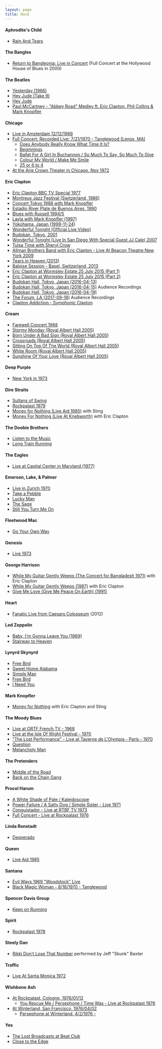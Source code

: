 ```yaml
---
layout: page
title: Rock
---
```


#### Aphrodite's Child
- [Rain And Tears](https://youtu.be/7t7ZNkkNdBM)

#### The Bangles
- [Return to Bangleonia: Live in Concert](https://youtu.be/peSRbbRex0Y) (Full Concert at the Hollywood House of Blues in 2000)

#### The Beatles
- [Yesterday (1966)](https://youtu.be/4YWyFIzSeXI)
- [Hey Jude (Take 9)](https://youtu.be/FxqSmV60aYE)
- [Hey Jude](https://youtu.be/A_MjCqQoLLA)
- [Paul McCartney - "Abbey Road" Medley ft. Eric Clapton, Phil Collins & Mark Knopfler](https://youtu.be/-mJt_T0N0mQ)

#### Chicago
- [Live in Amsterdam 12/12/1969](https://youtu.be/Nxo7o-Naa38)
- [Full Concert: Recorded Live: 7/21/1970 - Tanglewood (Lenox, MA)](https://youtu.be/_oAoSZ2y1cw)
  - [Does Anybody Really Know What Time It Is?](https://youtu.be/jgF_ycCmF18)
  - [Beginnings](https://youtu.be/pizRRft3_8Y)
  - [Ballet For A Girl In Buchannon / So Much To Say, So Much To Give](https://youtu.be/1t-h7EN6WTM)
  - [Colour My World / Make Me Smile](https://youtu.be/pKvNoC0SRoY)
  - [25 or 6 to 4](https://youtu.be/7uAUoz7jimg)
- [At the Arie Crown Theater in Chicago, Nov 1972](https://youtu.be/taeQZjUJ_0A)

#### Eric Clapton
- [Eric Clapton BBC TV Special 1977](https://youtu.be/466rT-dUaEM)
- [Montreux Jazz Festival (Switzerland, 1986)](https://youtu.be/MQrxeTD_BEM)
- [Concert Tokyo 1988 with Mark Knopfler](https://youtu.be/V8cYfdZJoD0)
- [Estadio River Plate de Buenos Aires, 1990](https://youtu.be/o_YM8TggJXw)
- [Blues with Russell 1994/5](https://youtu.be/KP5Zn-onAk0)
- [Layla with Mark Knopfler (1997)](https://youtu.be/8ka-pi78q0I)
- [Yokohama, Japan (1999-11-24)](https://youtu.be/hwv6u6DfcEs)
- [Wonderful Tonight (Official Live Video)](https://youtu.be/vUSzL2leaFM)
- [Budokan, Tokyo, 2001](https://youtu.be/3FE70D5mRp0)
- [Wonderful Tonight (Live In San Diego With Special Guest JJ Cale) 2007](https://youtu.be/KIzOxTCOc_0)
- [Tulsa Time with Sheryl Crow](https://youtu.be/oV2zv6sVD_o)
- [Allman Brothers Band with Eric Clapton - Live At Beacon Theatre New York 2009](https://youtu.be/pb22MYqdugE)
- [Tears in Heaven (2013)](https://youtu.be/VmLQes4tmtM)
- [Baloise Session - Basel, Switzerland, 2013](https://youtu.be/Zkktyon361E)
- [Eric Clapton at Wormsley Estate 25 July 2015 (Part 1)](https://youtu.be/X0iH2ZfUGik)
- [Eric Clapton at Wormsley Estate 25 July 2015 (Part 2)](https://youtu.be/NTWGEG5NSTI)
- [Budokan Hall, Tokyo, Japan (2016-04-13)](https://youtu.be/JZKCmChXJoM)
- [Budokan Hall, Tokyo, Japan (2016-04-15)](https://youtu.be/7yCNh7G1jdQ) Audience Recordings
- [Budokan Hall, Tokyo, Japan (2016-04-19)](https://youtu.be/o1kqmDawCGA)
- [The Forum, LA (2017-09-18)](https://youtu.be/_XDnniQkBtg) Audience Recordings 
- [Clapton Addiction - Symphonic Clapton](https://youtu.be/cVHJpWp1wM8)

#### Cream
- [Farewell Concert 1968](https://youtu.be/-_gC2V_nbK8)
- [Stormy Monday (Royal Albert Hall 2005)](https://youtu.be/r8S7Nn6si0E)
- [Born Under A Bad Sign (Royal Albert Hall 2005)](https://youtu.be/uEGVtbgYx2I)
- [Crossroads (Royal Albert Hall 2005)](https://youtu.be/DES2KOq5SoE)
- [Sitting On Top Of The World (Royal Albert Hall 2005)](https://youtu.be/64-mvAXJJj4)
- [White Room (Royal Albert Hall 2005)](https://youtu.be/dCc00pX_pFA)
- [Sunshine Of Your Love (Royal Albert Hall 2005)](https://youtu.be/cYYeM_t6b5c)

#### Deep Purple
- [New York in 1973](https://youtu.be/1En47iPE9qE)

#### Dire Straits
- [Sultans of Swing](https://youtu.be/cnAEuAd_6Lc)
- [Rockpalast 1979](https://youtu.be/aQezEWiUY8I)
- [Money for Nothing (Live Aid 1985)](https://youtu.be/JcqhvPNiJzo) with Sting
- [Money For Nothing (Live At Knebworth)](https://youtu.be/dlPjxz4LGak) with Eric Clapton

#### The Doobie Brothers
- [Listen to the Music](https://youtu.be/c2VEdIxX42g)
- [Long Train Running](https://youtu.be/eIi_GbFa_nw)

#### The Eagles
- [Live at Capital Center in Maryland (1977)](https://www.youtube.com/watch?v=e2nwt5sJRVQ)

#### Emerson, Lake, & Palmer
- [Live in Zurich 1970](https://youtu.be/Kbc9UZIQoy4)
- [Take a Pebble](https://youtu.be/IaYsgjn82GA)
- [Lucky Man](https://youtu.be/Nm7-cysfE2c)
- [The Sage](https://youtu.be/7JrX4HQ5_Gw)
- [Still You Turn Me On](https://youtu.be/yoxHGxQw9ws)

#### Fleetwood Mac
- [Go Your Own Way](https://youtu.be/qxa851vAJtI)

#### Genesis
- [Live 1973](https://youtu.be/_FBcz3tBH74)

#### George Harrison
- [While My Guitar Gently Weeps (The Concert for Bangladesh 1971)](https://youtu.be/A8CivPhu0fw) with Eric Clapton
- [While My Guitar Gently Weeps (1987)](https://youtu.be/i8rVI7AMKiY) with Eric Clapton
- [Give Me Love (Give Me Peace On Earth) (1991)](https://youtu.be/EjHLxTGn--s)

#### Heart
- [Fanatic Live from Caesars Colosseum](https://youtu.be/4GCN5qhc5yM) (2012)

#### Led Zeppelin
- [Baby, I'm Gonna Leave You (1969)](https://youtu.be/fODt3iBXNv4)
- [Stairway to Heaven](https://youtu.be/6hBLHkmBKDg)

#### Lynyrd Skynyrd
- [Free Bird](https://youtu.be/QxIWDmmqZzY)
- [Sweet Home Alabama](https://youtu.be/6GxWmSVv-cY)
- [Simple Man](https://youtu.be/Mqfwbf3X8SA)
- [Free Bird](https://youtu.be/u2ndb_lt4xA)
- [I Need You](https://youtu.be/KQbBEncW1mk)

#### Mark Knopfler
- [Money for Nothing](https://youtu.be/6D6cw8Ob2sk) with Eric Clapton and Sting

#### The Moody Blues
- [Live at ORTF French TV - 1968](https://youtu.be/OsWFme59YaM)
- [Live at the Isle Of Wight Festival - 1970](https://youtu.be/vRuMgs4b1qk)
- ["The Lost Performance" - Live at Taverne de L'Olympia - Paris - 1970](https://youtu.be/xdPlsov7bXY)
- [Question](https://youtu.be/-wDHvmCVRxU)
- [Melancholy Man](https://youtu.be/tYIYIVG64C4)

#### The Pretenders
- [Middle of the Road](https://youtu.be/cVry7uMud1o)
- [Back on the Chain Gang](https://youtu.be/okvl-9svtS0)

#### Procol Harum
- [A White Shade of Pale / Kaleidoscope](https://youtu.be/valL7JWjVB4)
- [Power Failure / A Salty Dog / Simple Sister - Live 1971](https://youtu.be/WVtUdXAJoto)
- [Conquistador - Live at RTBF TV 1973](https://youtu.be/tWN3naG4fAg)
- [Full Concert - Live at Rockpalast 1976](https://youtu.be/Tcm5ciJKxnU)

#### Linda Ronstadt
- [Desperado](https://youtu.be/wpbiCVmjfrU)

#### Queen
- [Live Aid 1985](https://youtu.be/HktW217yGTw)

#### Santana
- [Evil Ways 1969 "Woodstock" Live](https://youtu.be/nPauXWjY4T8)
- [Black Magic Woman - 8/18/1970 - Tanglewood](https://youtu.be/axbtig7w7a8)

#### Spencer Davis Group
- [Keep on Running](https://youtu.be/iLfyL-_0g3s)

#### Spirit
- [Rockpalast 1978](https://youtu.be/E_jYkwWjgh8)

#### Steely Dan
- [Rikki Don't Lose That Number](https://youtu.be/6xN0hmNS_IU) performed by Jeff "Skunk" Baxter

#### Traffic
- [Live At Santa Monica 1972](https://youtu.be/sSLdcL4LJBQ)

#### Wishbone Ash
- [At Rockpalast, Cologne, 1976/01/12](https://youtu.be/MT-yTBrplSE)
  - [You Rescue Me / Persephone / Time Was - Live at Rockpalast 1976](https://youtu.be/PFPaRUXkAmU)
- [At Winterland, San Francisco, 1976/04/02](https://youtu.be/gTHfwDXcJSQ)
  - [Persephone at Winterland, 4/2/1976 - ](https://youtu.be/PrJNGXXszPk)

#### Yes
- [The Lost Broadcasts at Beat Club]()
- [Close to the Edge](https://youtu.be/Ne317y_eOYs)

